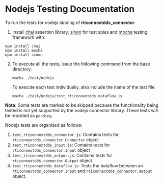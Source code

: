 # Nodejs Testing Documentation

To run the tests for nodejs binding of **rticonnextdds_connector**:

1. Install [chai](http://chaijs.com/) assertion library, [sinon](http://sinonjs.org/) for test spies and [mocha](https://mochajs.org/) testing framework with:

  ```
  npm install chai
  npm install mocha 
  npm install sinon 
  ```

2. To execute all the tests, issue the following command from the base directory: 
  
   ``mocha ./test/nodejs``
  
   To execute each test individually, also include the name of the test file: 
  
   ``mocha ./test/nodejs/test_rticonnextdds_dataflow.js``

**Note:** Some tests are marked to be skipped because the functionality being tested is not yet supported by the nodejs connector library. These tests will be reported as ``pending``.


Nodejs tests are organized as follows:

1. ``test_rticonnextdds_connector.js``: Contains tests for ``rticonnextdds_connector.Connector`` object
2. ``test_rticonnextdds_input.js``: Contains tests for ``rticonnextdds_connector.Input`` object
3. ``test_rticonnextdds_output.js``: Contains tests for ``rticonnextdds_connector.Output`` object
4. ``test_rticonnextdds_dataflow.js``: Tests the dataflow between an ``rticonnextdds_connector.Input`` and ``rticonnextdds_connector.Output`` object.
